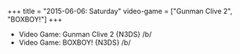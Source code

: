 +++
title = "2015-06-06: Saturday"
video-game = ["Gunman Clive 2", "BOXBOY!"]
+++


* Video Game: Gunman Clive 2 {N3DS} /b/
* Video Game: BOXBOY! {N3DS} /b/